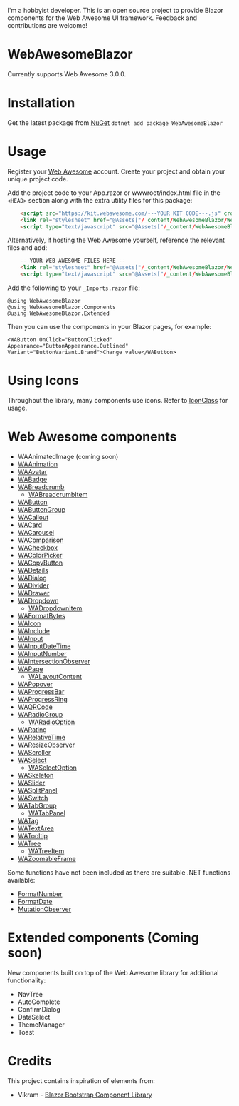 ﻿I'm a hobbyist developer. This is an open source project to provide Blazor components for the Web Awesome UI framework. Feedback and contributions are welcome!
# WebAwesomeBlazor

Currently supports Web Awesome 3.0.0.

# Installation
Get the latest package from [NuGet](https://www.nuget.org/packages/WebAwesomeBlazor/)
```dotnet add package WebAwesomeBlazor```

# Usage
Register your [Web Awesome](https://webawesome.com) account.
Create your project and obtain your unique project code.

Add the project code to your App.razor or wwwroot/index.html file in the `<HEAD>` section along with the extra utility files for this package:
```HTML
    <script src="https://kit.webawesome.com/---YOUR KIT CODE---.js" crossorigin="anonymous"></script>
    <link rel="stylesheet" href="@Assets["/_content/WebAwesomeBlazor/WebAwesome.css"]" />
    <script type="text/javascript" src="@Assets["/_content/WebAwesomeBlazor/JsInterop.js"]"></script>
```

Alternatively, if hosting the Web Awesome yourself, reference the relevant files and add:
```HTML
    -- YOUR WEB AWESOME FILES HERE --
    <link rel="stylesheet" href="@Assets["/_content/WebAwesomeBlazor/WebAwesome.css"]" />
    <script type="text/javascript" src="@Assets["/_content/WebAwesomeBlazor/JsInterop.js"]"></script>
```

Add the following to your `_Imports.razor` file:
```HTML+Razor
@using WebAwesomeBlazor
@using WebAwesomeBlazor.Components
@using WebAwesomeBlazor.Extended
```

Then you can use the components in your Blazor pages, for example:
```HTML+Razor
<WAButton OnClick="ButtonClicked" Appearance="ButtonAppearance.Outlined" Variant="ButtonVariant.Brand">Change value</WAButton>
```
# Using Icons
Throughout the library, many components use icons.
Refer to [IconClass](/docs/IconClass.md) for usage.


# Web Awesome components
- WAAnimatedImage (coming soon)
- [WAAnimation](/docs/WAAnimation.md)
- [WAAvatar](/docs/WAAvatar.md)
- [WABadge](/docs/WABadge.md)
- [WABreadcrumb](/docs/WABreadcrumb.md)
  - [WABreadcrumbItem](/docs/WABreadcrumbItem.md)
- [WAButton](/docs/WAButton.md)
- [WAButtonGroup](/docs/WAButtonGroup.md)
- [WACallout](/docs/WACallout.md)
- [WACard](/docs/WACard.md)
- [WACarousel](/docs/WACarousel.md)
- [WAComparison](/docs/WAComparison.md)
- [WACheckbox](/docs/WACheckbox.md)
- [WAColorPicker](/docs/WAColorPicker.md)
- [WACopyButton](/docs/WACopyButton.md)
- [WADetails](/docs/WADetails.md)
- [WADialog](/docs/WADialog.md)
- [WADivider](/docs/WADivider.md)
- [WADrawer](/docs/WADrawer.md)
- [WADropdown](/docs/WADropdown.md)
  - [WADropdownItem](/docs/WADropdownItem.md)
- [WAFormatBytes](/docs/WAFormatBytes.md)
- [WAIcon](/docs/WAIcon.md)
- [WAInclude](/docs/WAInclude.md)
- [WAInput](/docs/WAInput.md)
- [WAInputDateTime](/docs/WAInputDateTime.md)
- [WAInputNumber](/docs/WAInputNumber.md)
- [WAIntersectionObserver](/docs/WAIntersectionObserver.md)
- [WAPage](/docs/WAPage.md)
  - [WALayoutContent](/docs/WALayoutContent.md)
- [WAPopover](/docs/WAPopover.md)
- [WAProgressBar](/docs/WAProgressBar.md)
- [WAProgressRing](/docs/WAProgressRing.md)
- [WAQRCode](/docs/WAQRCode.md)
- [WARadioGroup](/docs/WARadioGroup.md)
  - [WARadioOption](/docs/WARadioOption.md)
- [WARating](/docs/WARating.md)
- [WARelativeTime](/docs/WARelativeTime.md)
- [WAResizeObserver](/docs/WAResizeObserver.md)
- [WAScroller](/docs/WAScroller.md)
- [WASelect](/docs/WASelect.md)
  - [WASelectOption](/docs/WASelectOption.md)
- [WASkeleton](/docs/WASkeleton.md)
- [WASlider](/docs/WASlider.md)
- [WASplitPanel](/docs/WASplitPanel.md)
- [WASwitch](/docs/WASwitch.md)
- [WATabGroup](/docs/WATabGroup.md)
  - [WATabPanel](/docs/WATabPanel.md)
- [WATag](/docs/WATag.md)
- [WATextArea](/docs/WATextArea.md)
- [WATooltip](/docs/WATooltip.md)
- [WATree](/docs/WATree.md)
  - [WATreeItem](/docs/WATreeItem.md)
- [WAZoomableFrame](/docs/WAZoomableFrame.md)

Some functions have not been included as there are suitable .NET functions available:
- [FormatNumber](https://webawesome.com/docs/components/format-number/)
- [FormatDate](https://webawesome.com/docs/components/format-date/) 
- [MutationObserver](https://webawesome.com/docs/components/mutation-observer/)

# Extended components (Coming soon)
New components built on top of the Web Awesome library for additional functionality:
- NavTree
- AutoComplete
- ConfirmDialog
- DataSelect
- ThemeManager
- Toast


# Credits
This project contains inspiration of elements from:
* Vikram - [Blazor Bootstrap Component Library](https://github.com/vikramlearning/blazorbootstrap)

